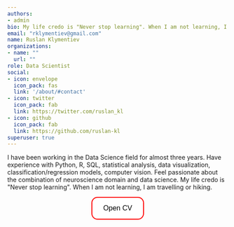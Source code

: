 ```yaml
---
authors:
- admin
bio: My life credo is "Never stop learning". When I am not learning, I am travelling or hiking.
email: "rklymentiev@gmail.com"
name: Ruslan Klymentiev
organizations:
- name: ""
  url: ""
role: Data Scientist
social:
- icon: envelope
  icon_pack: fas
  link: '/about/#contact'
- icon: twitter
  icon_pack: fab
  link: https://twitter.com/ruslan_kl
- icon: github
  icon_pack: fab
  link: https://github.com/ruslan-kl
superuser: true
---
```


I have been working in the Data Science field for almost three years. Have experience with Python, R, SQL, statistical analysis, data visualization, classification/regression models, computer vision. Feel passionate about the combination of neuroscience domain and data science. My life credo is "Never stop learning". When I am not learning, I am travelling or hiking.

<style>
.button {
  background-color: white;
  border: 2px solid red;
  color: black;
  padding: 15px 25px;
  text-align: center;
  border-radius: 14px;
  font-size: 16px;
  cursor: pointer;
  transition-duration: 0.4s;
}

.button:hover {
  background-color: red;
}
</style>

<center>
<a class="btn" href="CV_Klymentiev.pdf" target="_blank">
<button class="button">Open CV</button>
</a>
</center>


